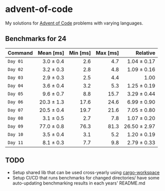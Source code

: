 # advent-of-code

My solutions for [Advent of Code](https://adventofcode.com/) problems with varying languages.

## Benchmarks for 24
<!--BENCHMARK_START_24-->
| Command | Mean [ms] | Min [ms] | Max [ms] | Relative |
|:---|---:|---:|---:|---:|
| `Day 01` | 3.0 ± 0.4 | 2.6 | 4.7 | 1.04 ± 0.17 |
| `Day 02` | 3.2 ± 0.3 | 2.8 | 4.8 | 1.09 ± 0.16 |
| `Day 03` | 2.9 ± 0.3 | 2.5 | 4.4 | 1.00 |
| `Day 04` | 3.6 ± 0.4 | 3.2 | 5.3 | 1.25 ± 0.19 |
| `Day 05` | 9.6 ± 0.7 | 8.8 | 15.7 | 3.29 ± 0.44 |
| `Day 06` | 20.3 ± 1.3 | 17.6 | 24.6 | 6.99 ± 0.90 |
| `Day 07` | 20.5 ± 0.4 | 19.7 | 21.6 | 7.05 ± 0.80 |
| `Day 08` | 3.1 ± 0.5 | 2.7 | 7.8 | 1.07 ± 0.20 |
| `Day 09` | 77.0 ± 0.8 | 76.3 | 81.3 | 26.50 ± 2.97 |
| `Day 10` | 3.5 ± 0.4 | 3.1 | 5.2 | 1.20 ± 0.19 |
| `Day 11` | 8.1 ± 0.3 | 7.7 | 9.8 | 2.79 ± 0.33 |
<!--BENCHMARK_END_24-->

## TODO

- Setup shared lib that can be used cross-yearly using [cargo-workspace](https://doc.rust-lang.org/book/ch14-03-cargo-workspaces.html)
- Setup CI/CD that runs benchmarks for changed directories/ have some auto-updating benchmarking results in each years' README.md
